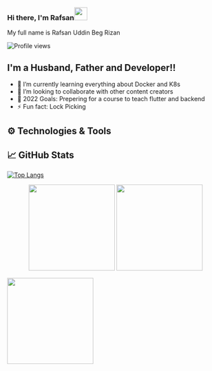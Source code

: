 ### Hi there, I'm Rafsan<img src="https://i.imgur.com/GNz3qCl.gif" width="30px">

My full name is Rafsan Uddin Beg Rizan

![Profile views](https://gpvc.arturio.dev/rafsan)

## I'm a Husband, Father and Developer!!

- 🌱 I’m currently learning everything about Docker and K8s
- 👯 I’m looking to collaborate with other content creators
- 🥅 2022 Goals: Prepering for a course to teach flutter and backend
- ⚡ Fun fact: Lock Picking

## ⚙️ Technologies & Tools

## &#x1f4c8; GitHub Stats

[![Top Langs](https://github-readme-stats.vercel.app/api/top-langs/?username=RizanPSTU)](https://github.com/anuraghazra/github-readme-stats)

<p align="center" >
  <img  height="200" src="https://github-readme-stats.vercel.app/api/top-langs/?username=RizanPSTU&count_private=true&langs_count=10" />

  <img height="200" src="https://github-readme-stats.vercel.app/api?username=RizanPSTU&count_private=true" />
</p>

<!-- <img align="center" height="200" src="https://github-readme-stats.vercel.app/api/wakatime?username=RizanPSTU"/> -->

<img align="center" height="200" src="https://github-profile-trophy.vercel.app/?username=RizanPSTU&count_private=true"/>
